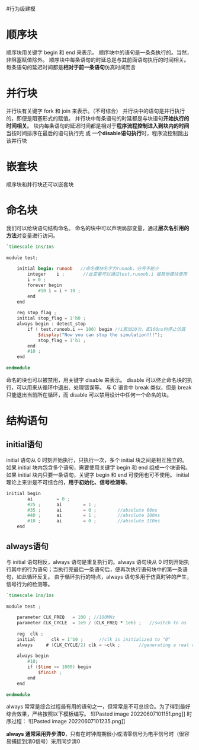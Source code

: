 #行为级建模

# 顺序块
顺序块用关键字 begin 和 end 来表示。
顺序块中的语句是一条条执行的。当然，非阻塞赋值除外。
顺序块中每条语句的时延总是与其前面语句执行的时间相关。
每条语句的延迟时间都是**相对于前一条语句**仿真时间而言

# 并行块
并行块有关键字 fork 和 join 来表示。（不可综合）
并行块中的语句是并行执行的，即便是阻塞形式的赋值。
并行块中每条语句的时延都是与块语句**开始执行的时间相关**。
块内每条语句的延迟时间都是相对于**程序流程控制进入到块内的时间**
当按时间排序在最后的语句执行完 或 **一个disable语句执行**时，程序流控制跳出该并行块

# 嵌套块
顺序块和并行块还可以嵌套块 


# 命名块
我们可以给块语句结构命名。
命名的块中可以声明局部变量，通过**层次名引用的方法**对变量进行访问。

```verilog
`timescale 1ns/1ns  
   
module test;  
   
    initial begin: runoob   //命名模块名字为runoob，分号不能少  
        integer    i ;       //此变量可以通过test.runoob.i 被其他模块使用  
        i = 0 ;  
        forever begin  
            #10 i = i + 10 ;        
        end  
    end  
   
    reg stop_flag ;  
    initial stop_flag = 1'b0 ;  
    always begin : detect_stop  
        if ( test.runoob.i == 100) begin //i累加10次，即100ns时停止仿真  
            $display("Now you can stop the simulation!!!");  
            stop_flag = 1'b1 ;  
        end  
        #10 ;  
    end  
   
endmodule
```
命名的块也可以被禁用，用关键字 disable 来表示。
disable 可以终止命名块的执行，可以用来从循环中退出、处理错误等。
与 C 语言中 break 类似，但是 break 只能退出当前所在循环，而 disable 可以禁用设计中任何一个命名的块。


# 结构语句

## initial语句
initial 语句从 0 时刻开始执行，只执行一次，多个 initial 块之间是相互独立的。
如果 initial 块内包含多个语句，需要使用关键字 begin 和 end 组成一个块语句。
如果 initial 块内只要一条语句，关键字 begin 和 end 可使用也可不使用。
initial 理论上来讲是不可综合的，**用于初始化、信号检测等**。

```VERILOG
initial begin  
        ai         = 0 ;  
        #25 ;      ai        = 1 ;  
        #35 ;      ai        = 0 ;        //absolute 60ns  
        #40 ;      ai        = 1 ;        //absolute 100ns  
        #10 ;      ai        = 0 ;        //absolute 110ns  
    end
```

## always语句 
与 initial 语句相反，always 语句是重复执行的。always 语句块从 0 时刻开始执行其中的行为语句；当执行完最后一条语句后，便再次执行语句块中的第一条语句，如此循环反复。
由于循环执行的特点，always 语句多用于仿真时钟的产生，信号行为的检测等。
```verilog
`timescale 1ns/1ns  
   
module test ;  
   
    parameter CLK_FREQ   = 100 ; //100MHz  
    parameter CLK_CYCLE  = 1e9 / (CLK_FREQ * 1e6) ;   //switch to ns  
   
    reg  clk ;  
    initial      clk = 1'b0 ;      //clk is initialized to "0"  
    always     # (CLK_CYCLE/2) clk = ~clk ;       //generating a real clock by reversing  
   
    always begin  
        #10;  
        if ($time >= 1000) begin  
            $finish ;  
        end  
    end  
   
endmodule
```
always 常常是综合过程最有用的语句之一，但常常是不可总综合。为了得到最好综合效果，严格按照以下模板编写。
![[Pasted image 20220607101151.png]]
时序过程：
![[Pasted image 20220607101235.png]]

**always 通常采用异步清0**，只有在时钟周期很小或清零信号为电平信号时（很容易捕捉到清0信号）采用同步清0